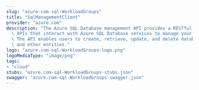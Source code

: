```yaml
---
slug: "azure-com-sql-WorkloadGroups"
title: "SqlManagementClient"
provider: "azure.com"
description: "The Azure SQL Database management API provides a RESTful set of web\
  \ APIs that interact with Azure SQL Database services to manage your databases.\
  \ The API enables users to create, retrieve, update, and delete databases, servers,\
  \ and other entities."
logo: "azure.com-sql-WorkloadGroups-logo.png"
logoMediaType: "image/png"
tags:
- "cloud"
stubs: "azure.com-sql-WorkloadGroups-stubs.json"
swagger: "azure.com-sql-WorkloadGroups-swagger.json"
---
```

